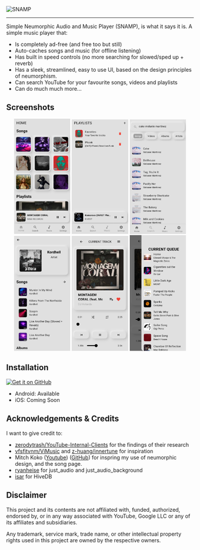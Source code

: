 

![SNAMP](https://socialify.git.ci/adiirani/SNAMP/image?description=1&descriptionEditable=Simple%20Neumorphic%20Audio%20and%20Music%20Player.&font=Source%20Code%20Pro&forks=1&logo=https%3A%2F%2Fraw.githubusercontent.com%2Fadiirani%2FSNAMP%2Frefs%2Fheads%2Fmain%2FSNAMP_SCREENSHOTS_NOT_PART_OF_PROJECT%2Fsnamp.png&name=1&owner=1&pattern=Charlie%20Brown&pulls=1&stargazers=1&theme=Auto)

---
Simple Neumorphic Audio and Music Player (SNAMP), is what it says it is. A simple music player that:

- Is completely ad-free (and free too but still)
- Auto-caches songs and music (for offline listening)
- Has built in speed controls (no more searching for slowed/sped up + reverb)
- Has a sleek, streamlined, easy to use UI, based on the design principles of neumorphism.
- Can search YouTube for your favourite songs, videos and playlists
- Can do much much more...


## Screenshots

<p align="center">
  <img src="./SNAMP_SCREENSHOTS_NOT_PART_OF_PROJECT/1.jpg" width="30%" />
  <img src="./SNAMP_SCREENSHOTS_NOT_PART_OF_PROJECT/2.jpg" width="30%" />
  <img src="./SNAMP_SCREENSHOTS_NOT_PART_OF_PROJECT/3.jpg" width="30%" />

  <img src="./SNAMP_SCREENSHOTS_NOT_PART_OF_PROJECT/4.jpg" width="30%"/>
  <img src="./SNAMP_SCREENSHOTS_NOT_PART_OF_PROJECT/5.jpg" width="30%" />
  <img src="./SNAMP_SCREENSHOTS_NOT_PART_OF_PROJECT/6.jpg" width="30%" />
</p>

## Installation
[<img src="https://github.com/machiav3lli/oandbackupx/blob/034b226cea5c1b30eb4f6a6f313e4dadcbb0ece4/badge_github.png"
    alt="Get it on GitHub"
    height="80">](https://github.com/adiirani/SNAMP/releases/tag/v0.0.1)

- Android: Available
- iOS: Coming Soon

## Acknowledgements & Credits


I want to give credit to:
- [zerodytrash/YouTube-Internal-Clients](https://github.com/zerodytrash/YouTube-Internal-Clients) for the findings of their research
- [vfsfitvnm/ViMusic](https://github.com/vfsfitvnm/ViMusic/tree/master) and [z-huang/innertune](https://github.com/z-huang/InnerTune) for inspiration
- Mitch Koko ([Youtube](https://www.youtube.com/c/MitchKoko)) ([GitHub](https://github.com/mitchkoko?tab=overview&from=2024-09-01&to=2024-09-30)) for inspring my use of neumorphic design, and the song page.
- [ryanheise](https://github.com/ryanheise/just_audio) for just_audio and just_audio_background
- [isar](https://github.com/isar/hive) for HiveDB
## Disclaimer

This project and its contents are not affiliated with, funded, authorized, endorsed by, or in any way associated with YouTube, Google LLC or any of its affiliates and subsidiaries.

Any trademark, service mark, trade name, or other intellectual property rights used in this project are owned by the respective owners.
